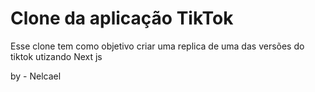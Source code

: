 <h1>Clone da aplicação TikTok</h1>

<p>Esse clone tem como objetivo criar uma replica de uma das versões do tiktok utizando Next js</p>


<p>by - Nelcael</p>
